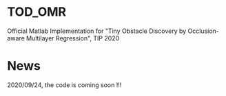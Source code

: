 # TOD_OMR
Official Matlab Implementation for "Tiny Obstacle Discovery by Occlusion-aware Multilayer Regression", TIP 2020

# News

2020/09/24, the code is coming soon !!!
